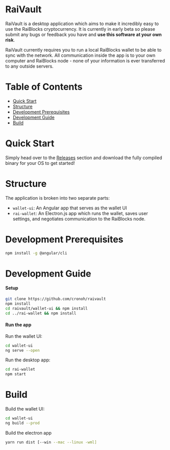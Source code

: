 # RaiVault

RaiVault is a desktop application which aims to make it incredibly easy to use the RaiBlocks cryptocurrency.  It is currently in early beta so please submit any bugs or feedback you have and **use this software at your own risk**.

RaiVault currently requires you to run a local RaiBlocks wallet to be able to sync with the network.  All communication inside the app is to your own computer and RaiBlocks node - none of your information is ever transferred to any outside servers.

# Table of Contents
* [Quick Start](#quick-start)
* [Structure](#structure)
* [Development Prerequisites](#development-prerequisites)
* [Development Guide](#development-guide)
* [Build](#build)

# Quick Start

Simply head over to the [Releases](https://github.com/cronoh/raivault/releases) section and download the fully compiled binary for your OS to get started!

# Structure

The application is broken into two separate parts:

- `wallet-ui`: An Angular app that serves as the wallet UI
- `rai-wallet`: An Electron.js app which runs the wallet, saves user settings, and negotiates communication to the RaiBlocks node.

# Development Prerequisites

```bash
npm install -g @angular/cli
```

# Development Guide
#### Setup
```bash
git clone https://github.com/cronoh/raivault
npm install
cd raivault/wallet-ui && npm install
cd ../rai-wallet && npm install
```

#### Run the app

Run the wallet UI:
```bash
cd wallet-ui
ng serve --open
```

Run the desktop app:
```bash
cd rai-wallet
npm start
```

# Build
Build the wallet UI:
```bash
cd wallet-ui
ng build --prod
```

Build the electron app
```bash
yarn run dist [--win --mac --linux -wml]
```
